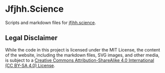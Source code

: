 Jfjhh.Science
=============

Scripts and markdown files for [jfjhh.science](https://people.reed.edu/~striffa).

Legal Disclaimer
----------------

While the code in this project is licensed under the MIT License, the content of
the website, including the markdown files, SVG images, and other media, is
subject to a [Creative Commons Attribution-ShareAlike 4.0 International (CC
BY-SA 4.0) License](https://creativecommons.org/licenses/by-sa/4.0/).

